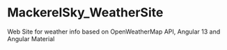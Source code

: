 # MackerelSky_WeatherSite
Web Site for weather info based on OpenWeatherMap API, Angular 13 and Angular Material
